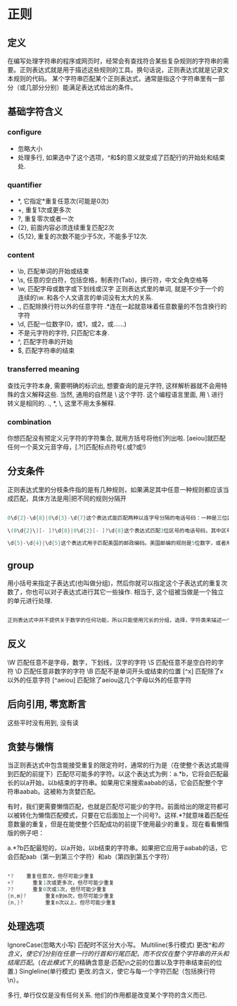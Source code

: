# 正则

## 定义

在编写处理字符串的程序或网页时，经常会有查找符合某些复杂规则的字符串的需要。正则表达式就是用于描述这些规则的工具。换句话说，正则表达式就是记录文本规则的代码。 某个字符串匹配某个正则表达式，通常是指这个字符串里有一部分（或几部分分别）能满足表达式给出的条件。

## 基础字符含义

### configure

* 忽略大小
* 处理多行, 如果选中了这个选项，^和$的意义就变成了匹配行的开始处和结束处.

### quantifier

* \*, 它指定*重复任意次(可能是0次)
* +, 重复1次或更多次
* ?, 重复零次或者一次
* {2}, 前面内容必须连续重复匹配2次
* {5,12}, 重复的次数不能少于5次，不能多于12次.

### content

* \b, 匹配单词的开始或结束
* \s, 任意的空白符，包括空格，制表符(Tab)，换行符，中文全角空格等
* \w, 匹配字母或数字或下划线或汉字
正则表达式里的单词, 就是不少于一个的连续的\w. 和各个人文语言的单词没有太大的关系.
* ., 匹配除换行符以外的任意字符
.*连在一起就意味着任意数量的不包含换行的字符
* \d, 匹配一位数字(0，或1，或2，或……)
* 不是元字符的字符, 只匹配它本身.
* ^, 匹配字符串的开始
* $, 匹配字符串的结束

### transferred meaning

查找元字符本身, 需要明确的标识出, 想要查询的是元字符, 这样解析器就不会用特殊的含义解释这些. 当然, 通用的自然是 \ 这个字符. 这个编程语言里面, 用 \ 进行转义是相同的. \., \*, \\, 这里不用太多解释.

### combination

你想匹配没有预定义元字符的字符集合, 就用方括号将他们列出啦. [aeiou]就匹配任何一个英文元音字母，[.?!]匹配标点符号(.或?或!)

## 分支条件

正则表达式里的分枝条件指的是有几种规则，如果满足其中任意一种规则都应该当成匹配，具体方法是用|把不同的规则分隔开  

``` C++

0\d{2}-\d{8}|0\d{3}-\d{7}这个表达式能匹配两种以连字号分隔的电话号码：一种是三位区号，8位本地号(如010-12345678)，一种是4位区号，7位本地号(0376-2233445)。

\(0\d{2}\)[- ]?\d{8}|0\d{2}[- ]?\d{8}这个表达式匹配3位区号的电话号码，其中区号可以用小括号括起来，也可以不用，区号与本地号间可以用连字号或空格间隔，也可以没有间隔。你可以试试用分枝条件把这个表达式扩展成也支持4位区号的。`

\d{5}-\d{4}|\d{5}这个表达式用于匹配美国的邮政编码。美国邮编的规则是5位数字，或者用连字号间隔的9位数字。之所以要给出这个例子是因为它能说明一个问题：使用分枝条件时，要注意各个条件的顺序。如果你把它改成\d{5}|\d{5}-\d{4}的话，那么就只会匹配5位的邮编(以及9位邮编的前5位)。原因是匹配分枝条件时，将会从左到右地测试每个条件，如果满足了某个分枝的话，就不会去再管其它的条件了。

```

## group

用小括号来指定子表达式(也叫做分组)，然后你就可以指定这个子表达式的重复次数了，你也可以对子表达式进行其它一些操作. 相当于, 这个组被当做是一个独立的单元进行处理.

```C

正则表达式中并不提供关于数学的任何功能，所以只能使用冗长的分组，选择，字符类来描述一个正确的IP地址：((2[0-4]\d|25[0-5]|[01]?\d\d?)\.){3}(2[0-4]\d|25[0-5]|[01]?\d\d?)。

```

## 反义

\W 匹配任意不是字母，数字，下划线，汉字的字符
\S 匹配任意不是空白符的字符
\D 匹配任意非数字的字符
\B 匹配不是单词开头或结束的位置
[^x] 匹配除了x以外的任意字符
[^aeiou] 匹配除了aeiou这几个字母以外的任意字符

## 后向引用, 零宽断言

这些平时没有用到, 没有读

## 贪婪与懒惰

当正则表达式中包含能接受重复的限定符时，通常的行为是（在使整个表达式能得到匹配的前提下）匹配尽可能多的字符。以这个表达式为例：a.*b，它将会匹配最长的以a开始，以b结束的字符串。如果用它来搜索aabab的话，它会匹配整个字符串aabab。这被称为贪婪匹配。

有时，我们更需要懒惰匹配，也就是匹配尽可能少的字符。前面给出的限定符都可以被转化为懒惰匹配模式，只要在它后面加上一个问号?。这样.*?就意味着匹配任意数量的重复，但是在能使整个匹配成功的前提下使用最少的重复。现在看看懒惰版的例子吧：

a.*?b匹配最短的，以a开始，以b结束的字符串。如果把它应用于aabab的话，它会匹配aab（第一到第三个字符）和ab（第四到第五个字符）

```C++

*?    重复任意次，但尽可能少重复
+?	    重复1次或更多次，但尽可能少重复
??	    重复0次或1次，但尽可能少重复
{n,m}?	    重复n到m次，但尽可能少重复
{n,}?	    重复n次以上，但尽可能少重复

```

## 处理选项

IgnoreCase(忽略大小写)	匹配时不区分大小写。
Multiline(多行模式)	更改^和$的含义，使它们分别在任意一行的行首和行尾匹配，而不仅仅在整个字符串的开头和结尾匹配。(在此模式下,$的精确含意是:匹配\n之前的位置以及字符串结束前的位置.)
Singleline(单行模式)	更改.的含义，使它与每一个字符匹配（包括换行符\n）。

多行, 单行仅仅是没有任何关系. 他们的作用都是改变某个字符的含义而已.